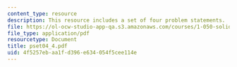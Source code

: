 ```yaml
---
content_type: resource
description: This resource includes a set of four problem statements.
file: https://ol-ocw-studio-app-qa.s3.amazonaws.com/courses/1-050-solid-mechanics-fall-2004/4f5257ebaa1fd396e634054f5cee114e_pset04_4.pdf
file_type: application/pdf
resourcetype: Document
title: pset04_4.pdf
uid: 4f5257eb-aa1f-d396-e634-054f5cee114e
---
```


